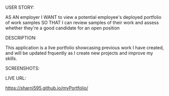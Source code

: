 <!-- user story -->
USER STORY:  

AS AN employer
I WANT to view a potential employee's deployed portfolio of work samples
SO THAT I can review samples of their work and assess whether they're a good candidate for an open position

<!-- application description -->
DESCRIPTION:  

This application is a live portfolio showcasing previous work I have created, and will be updated frquently as I create new projects and improve my skills. 

SCREENSHOTS:





LIVE URL:

https://sharni595.github.io/myPortfolio/